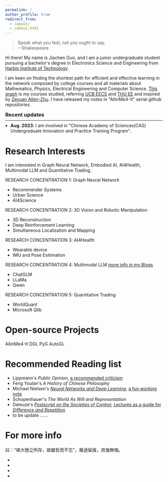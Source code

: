 ```yaml
---
permalink: /
author_profile: true
redirect_from: 
  - /about/
  - /about.html
---
```


>Speak what you feel, not you ought to say.\
>                                                 --Shakespeare
 
 
 
Hi there! My name is Jiachen Guo, and I am a junior undergraduate student pursuing a bachelor's degree in Electronics Science and Engineering from [Harbin Institute of Technology](https://sa.hit.edu.cn/main.htm).

I am keen on finding the shortest path for efficient and effective learning in the network composed by college courses and all materials about Mathematics, Physics, Electrical Engineering and Computer Science. [This graph]() is my courses studied, referring [UCB EECS](https://hkn.eecs.berkeley.edu/assets/course-map-2019-da79ecbe2fc25e6b6349b8931364890032b8d51aacaccea65151ae98316f0587.png) and [THU EE](https://www.ee.tsinghua.edu.cn/__local/8/45/D5/C250657FF930A2B3FC5F593B31D_58753221_5024D.png) and inspired by [Zeyuan Allen-Zhu](http://zeyuan.allen-zhu.com). I have released my notes in "AllinMe4-It" serial github repositories. 

<div class="infoblock"><div class="blockcontent">
  <h3 id="recent updates" style="margin:0.5em 0em 0.5em">Recent updates</h3>
  <hr style="margin:0.2em 0em 0.2em">
  <ul style="margin:0.5em -0.5em 0.5em">
    <li><strong>Aug. 2023</strong>: I am involved in "Chinese Academy of Sciences(CAS) Undergraduate Innovation and Practice Training Program".</li>
</ul></div></div>


Research Interests
======
I am interested in Graph Neural Network, Embodied AI, AI4Health, Multimodal LLM and Quantitative Trading.

RESEARCH CONCENTRATION 1: Graph Neural Network 
* Recommender Systems
* Urban Science
* AI4Science

RESEARCH CONCENTRATION 2: 3D Vision and Robotic Manipulation
* 3D Reconstruction
* Deep Reinforcement Learning
* Simultaneous Localization and Mapping

RESEARCH CONCENTRATION 3: AI4Health
* Wearable device
* IMU and Pose Esitimation

RESEARCH CONCENTRATION 4: Multimodal LLM [more info in my Blogs](https://multinet02.github.io/year-archive/)
* ChatGLM
* LLaMa
* Qwen

RESEARCH CONCENTRATION 5: Quantitative Trading
* WorldQuant 
* Microsoft Qlib

Open-source Projects
======
AllinMe4-It
DGL
PyG
AutoGL

Recommended Reading list
======
* Lippmann's _Public Opinion_, [a recommended criticism](https://kortina.nyc/notes/public-opinion/)
* Feng Youlan's _A History of Chinese Philosophy_
* Michael Nielsen's [_Neural Networks and Deep Learning_](http://neuralnetworksanddeeplearning.com/), [a fun working note](https://michaelnotebook.com/cosmos/index.html)
* Schopenhauer's _The World As Will and Representation_
* Deleuze's [_Postscript on the Societies of Control_](https://www.jstor.org/stable/778828), [Lectures as a guide for _Difference and Repetition_](https://henrysomershall.net/lectures/)
* to be update ……
  
For more info
======
曰：“嗟大戀之所存，故雖哲而不忘”，雁過留痕，庶幾無悔。


*
*
*
*
